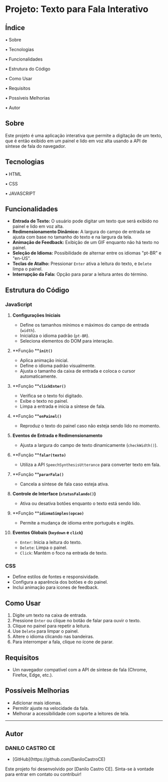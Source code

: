 # Projeto: Texto para Fala Interativo

## Índice

• Sobre

• Tecnologias

• Funcionalidades

• Estrutura do Código

• Como Usar

• Requisitos

• Possíveis Melhorias

• Autor

## Sobre

Este projeto é uma aplicação interativa que permite a digitação de um texto, que é então exibido em um painel e lido em voz alta usando a API de síntese de fala do navegador.

## Tecnologias

• HTML

• CSS

• JAVASCRIPT


## Funcionalidades

- **Entrada de Texto:** O usuário pode digitar um texto que será exibido no painel e lido em voz alta.
- **Redimensionamento Dinâmico:** A largura do campo de entrada se ajusta com base no tamanho do texto e na largura da tela.
- **Animação de Feedback:** Exibição de um GIF enquanto não há texto no painel.
- **Seleção de Idioma:** Possibilidade de alternar entre os idiomas "pt-BR" e "en-US".
- **Teclas de Atalho:** Pressionar `Enter` ativa a leitura do texto, e `Delete` limpa o painel.
- **Interrupção da Fala:** Opção para parar a leitura antes do término.

## Estrutura do Código

### JavaScript

1. **Configurações Iniciais**

   - Define os tamanhos mínimos e máximos do campo de entrada (`width`).
   - Inicializa o idioma padrão (`pt-BR`).
   - Seleciona elementos do DOM para interação.

2. **Função ****`init()`**

   - Aplica animação inicial.
   - Define o idioma padrão visualmente.
   - Ajusta o tamanho da caixa de entrada e coloca o cursor automaticamente.

3. **Função ****`clickEnter()`**

   - Verifica se o texto foi digitado.
   - Exibe o texto no painel.
   - Limpa a entrada e inicia a síntese de fala.

4. **Função ****`onPainel()`**

   - Reproduz o texto do painel caso não esteja sendo lido no momento.

5. **Eventos de Entrada e Redimensionamento**

   - Ajusta a largura do campo de texto dinamicamente (`checkWidth()`).

6. **Função ****`falar(texto)`**

   - Utiliza a API `SpeechSynthesisUtterance` para converter texto em fala.

7. **Função ****`pararFala()`**

   - Cancela a síntese de fala caso esteja ativa.

8. **Controle de Interface (****`statusFalando()`****)**

   - Ativa ou desativa botões enquanto o texto está sendo lido.

9. **Função ****`idiomaSimples(opcao)`**

   - Permite a mudança de idioma entre português e inglês.

10. **Eventos Globais (****`keydown`**** e ****`click`****)**

    - `Enter`: Inicia a leitura do texto.
    - `Delete`: Limpa o painel.
    - `Click`: Mantém o foco na entrada de texto.

### CSS

- Define estilos de fontes e responsividade.
- Configura a aparência dos botões e do painel.
- Inclui animação para icones de feedback.

## Como Usar

1. Digite um texto na caixa de entrada.
2. Pressione `Enter` ou clique no botão de falar para ouvir o texto.
3. Clique no painel para repetir a leitura.
4. Use `Delete` para limpar o painel.
5. Altere o idioma clicando nas bandeiras.
6. Para interromper a fala, clique no ícone de parar.

## Requisitos

- Um navegador compatível com a API de síntese de fala (Chrome, Firefox, Edge, etc.).

## Possíveis Melhorias

- Adicionar mais idiomas.
- Permitir ajuste na velocidade da fala.
- Melhorar a acessibilidade com suporte a leitores de tela.

---

## Autor

### DANILO CASTRO CE

- [GitHub]\(https\://github.com/DaniloCastroCE)

Este projeto foi desenvolvido por [Danilo Castro CE]. Sinta-se à vontade para entrar em contato ou contribuir!
